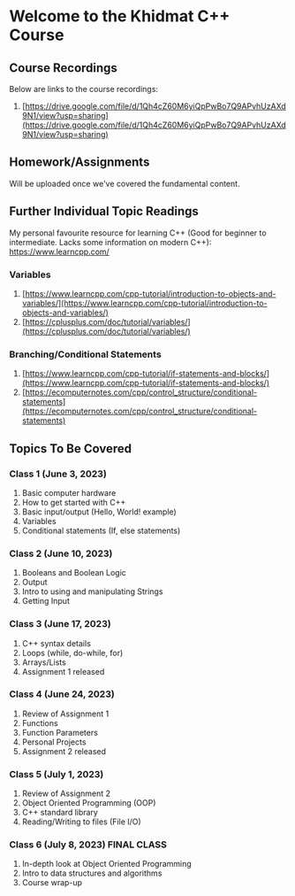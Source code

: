 # Welcome to the Khidmat C++ Course

## Course Recordings
  Below are links to the course recordings:
  1. [https://drive.google.com/file/d/1Qh4cZ60M6yiQpPwBo7Q9APvhUzAXd9N1/view?usp=sharing](https://drive.google.com/file/d/1Qh4cZ60M6yiQpPwBo7Q9APvhUzAXd9N1/view?usp=sharing)

## Homework/Assignments
  Will be uploaded once we've covered the fundamental content.

## Further Individual Topic Readings
  My personal favourite resource for learning C++ (Good for beginner to intermediate. Lacks some information on modern C++): https://www.learncpp.com/
  
### Variables
1. [https://www.learncpp.com/cpp-tutorial/introduction-to-objects-and-variables/](https://www.learncpp.com/cpp-tutorial/introduction-to-objects-and-variables/)
2. [https://cplusplus.com/doc/tutorial/variables/](https://cplusplus.com/doc/tutorial/variables/)

### Branching/Conditional Statements
1. [https://www.learncpp.com/cpp-tutorial/if-statements-and-blocks/](https://www.learncpp.com/cpp-tutorial/if-statements-and-blocks/)
2. [https://ecomputernotes.com/cpp/control_structure/conditional-statements](https://ecomputernotes.com/cpp/control_structure/conditional-statements)
  

## Topics To Be Covered
### Class 1 (June 3, 2023)
1. Basic computer hardware
2. How to get started with C++
3. Basic input/output (Hello, World! example)
4. Variables
5. Conditional statements (If, else statements)

### Class 2 (June 10, 2023)
1. Booleans and Boolean Logic
2. Output
3. Intro to using and manipulating Strings
4. Getting Input

### Class 3 (June 17, 2023)
1. C++ syntax details
2. Loops (while, do-while, for)
3. Arrays/Lists
4. Assignment 1 released

### Class 4 (June 24, 2023)
1. Review of Assignment 1
2. Functions
3. Function Parameters
4. Personal Projects
5. Assignment 2 released

### Class 5 (July 1, 2023)
1. Review of Assignment 2
2. Object Oriented Programming (OOP)
3. C++ standard library
4. Reading/Writing to files (File I/O)

### Class 6 (July 8, 2023) FINAL CLASS
1. In-depth look at Object Oriented Programming
2. Intro to data structures and algorithms
3. Course wrap-up
